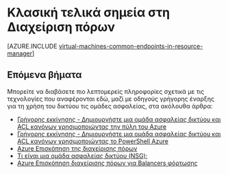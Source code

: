 <properties
   pageTitle="Κλασική τελικά σημεία στη Διαχείριση πόρων | Microsoft Azure"
   description="Κατανόηση πώς τελικά σημεία από το μοντέλο ανάπτυξης κλασική τώρα σχετικά με την εφαρμογή στη Διαχείριση πόρων με τη χρήση ομάδων ασφαλείας δικτύου και ACL κανόνων"
   services="virtual-machines-windows"
   documentationCenter=""
   authors="iainfoulds"
   manager="timlt"
   editor=""/>

<tags
   ms.service="virtual-machines-windows"
   ms.devlang="na"
   ms.topic="article"
   ms.tgt_pltfrm="vm-windows"
   ms.workload="infrastructure-services"
   ms.date="10/27/2016"
   ms.author="iainfou"/>

# <a name="classic-endpoints-in-resource-manager"></a>Κλασική τελικά σημεία στη Διαχείριση πόρων
[AZURE.INCLUDE [virtual-machines-common-endpoints-in-resource-manager](../../includes/virtual-machines-common-endpoints-in-resource-manager.md)]

## <a name="next-steps"></a>Επόμενα βήματα
Μπορείτε να διαβάσετε πιο λεπτομερείς πληροφορίες σχετικά με τις τεχνολογίες που αναφέρονται εδώ, μαζί με οδηγούς γρήγορης έναρξης για τη χρήση του δικτύου τις ομάδες ασφαλείας, στα ακόλουθα άρθρα:

- [Γρήγορης εκκίνησης - Δημιουργήστε μια ομάδα ασφαλείας δικτύου και ACL κανόνων χρησιμοποιώντας την πύλη του Azure](virtual-machines-windows-nsg-quickstart-portal.md)  
- [Γρήγορης εκκίνησης - Δημιουργήστε μια ομάδα ασφαλείας δικτύου και ACL κανόνων χρησιμοποιώντας το PowerShell Azure](virtual-machines-windows-nsg-quickstart-powershell.md)  
- [Azure Επισκόπηση της διαχείρισης πόρων](../azure-resource-manager/resource-group-overview.md)  
- [Τι είναι μια ομάδα ασφαλείας δικτύου (NSG);](../virtual-network/virtual-networks-nsg.md)  
- [Azure Επισκόπηση διαχείρισης πόρων για Balancers φόρτωσης](../load-balancer/load-balancer-arm.md) 